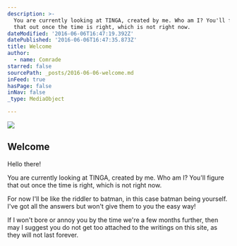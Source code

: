 ```yaml
---
description: >-
  You are currently looking at TINGA, created by me. Who am I? You'll figure
  that out once the time is right, which is not right now. 
dateModified: '2016-06-06T16:47:19.392Z'
datePublished: '2016-06-06T16:47:35.873Z'
title: Welcome
author:
  - name: Comrade
starred: false
sourcePath: _posts/2016-06-06-welcome.md
inFeed: true
hasPage: false
inNav: false
_type: MediaObject

---
```

<article style=""><img src="https://the-grid-user-content.s3-us-west-2.amazonaws.com/71d268c2-c770-4335-8584-34a7ddd181c8.jpg" /><h1>Welcome</h1><p>Hello there!</p></article>

You are currently looking at TINGA, created by me. Who am I? You'll figure that out once the time is right, which is not right now. 

For now I'll be like the riddler to batman, in this case batman being yourself. I've got all the answers but won't give them to you the easy way! 

If I won't bore or annoy you by the time we're a few months further, then may I suggest you do not get too attached to the writings on this site, as they will not last forever.